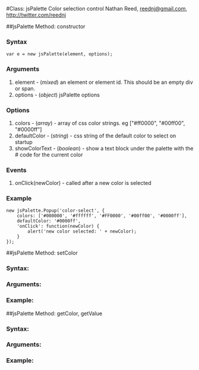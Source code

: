 #Class: jsPalette
Color selection control
Nathan Reed, reednj@gmail.com, http://twitter.com/reednj

##jsPalette Method: constructor

### Syntax
	var e = new jsPalette(element, options);

### Arguments

1. element - (*mixed*) an element or element id. This should be an empty div or span.
2. options - (*object*) jsPalette options

### Options

1. colors - (*array*) - array of css color strings. eg ["#ff0000", "#00ff00", "#0000ff"]
2. defaultColor - (*string*) - css string of the default color to select on startup
3. showColorText - (*boolean*) - show a text block under the palette with the # code for the current color

### Events

1. onClick(newColor) - called after a new color is selected

### Example

	new jsPalette.Popup('color-select', {
	    colors: ['#000000', '#ffffff', '#FF0000', '#00ff00', '#0000ff'],
	    defaultColor: '#0000ff',
	    'onClick': function(newColor) {
			alert('new color selected: ' + newColor);
	    }
	});

##jsPalette Method: setColor
### Syntax:
### Arguments:
### Example:

##jsPalette Method: getColor, getValue
### Syntax:
### Arguments:
### Example:

